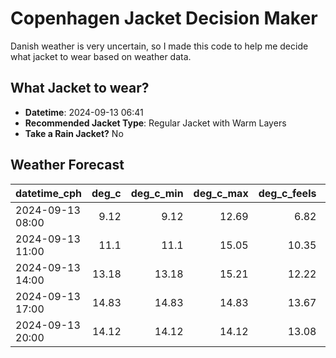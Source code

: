 # Copenhagen Jacket Decision Maker

Danish weather is very uncertain, so I made this code to help me decide what jacket to wear based on weather data.

## What Jacket to wear?

- **Datetime**: 2024-09-13 06:41
- **Recommended Jacket Type**: Regular Jacket with Warm Layers
- **Take a Rain Jacket?** No

## Weather Forecast
| datetime_cph     |   deg_c |   deg_c_min |   deg_c_max |   deg_c_feels | weather   | wind   | rain   |
|:-----------------|--------:|------------:|------------:|--------------:|:----------|:-------|:-------|
| 2024-09-13 08:00 |    9.12 |        9.12 |       12.69 |          6.82 | Clouds    | Low    | None   |
| 2024-09-13 11:00 |   11.1  |       11.1  |       15.05 |         10.35 | Clouds    | Medium | None   |
| 2024-09-13 14:00 |   13.18 |       13.18 |       15.21 |         12.22 | Clouds    | Medium | None   |
| 2024-09-13 17:00 |   14.83 |       14.83 |       14.83 |         13.67 | Clouds    | Medium | None   |
| 2024-09-13 20:00 |   14.12 |       14.12 |       14.12 |         13.08 | Clouds    | Medium | None   |

